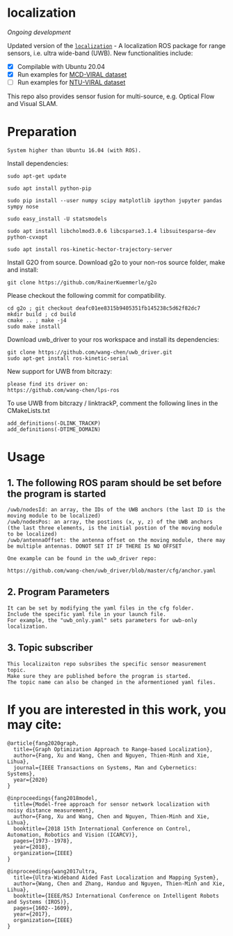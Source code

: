 # localization

*Ongoing development*

Updated version of the [`localization`](https://github.com/sair-lab/localization.git) - A localization ROS package for range sensors, i.e. ultra wide-band (UWB). New functionalities include:
- [x] Compilable with Ubuntu 20.04
- [x] Run examples for [MCD-VIRAL dataset](https://mcdviral.github.io/)
- [ ] Run examples for [NTU-VIRAL dataset](https://ntu-aris.github.io/ntu_viral_dataset/)

This repo also provides sensor fusion for multi-source, e.g. Optical Flow and Visual SLAM.

# Preparation
    System higher than Ubuntu 16.04 (with ROS).

Install dependencies:

    sudo apt-get update

    sudo apt install python-pip

    sudo pip install --user numpy scipy matplotlib ipython jupyter pandas sympy nose
    
    sudo easy_install -U statsmodels

    sudo apt install libcholmod3.0.6 libcsparse3.1.4 libsuitesparse-dev python-cvxopt 
    
    sudo apt install ros-kinetic-hector-trajectory-server
    
Install G2O from source. Download g2o to your non-ros source folder, make and install:
  
    git clone https://github.com/RainerKuemmerle/g2o

Please checkout the following commit for compatibility.

    cd g2o ; git checkout deafc01ee8315b9405351fb145238c5d62f82dc7
    mkdir build ; cd build
    cmake .. ; make -j4
    sudo make install
 
Download uwb_driver to your ros workspace and install its dependencies:

    git clone https://github.com/wang-chen/uwb_driver.git
    sudo apt-get install ros-kinetic-serial

New support for UWB from bitcrazy:

    please find its driver on:
    https://github.com/wang-chen/lps-ros
    
To use UWB from bitcrazy / linktrackP, comment the following lines in the CMakeLists.txt

    add_definitions(-DLINK_TRACKP)
    add_definitions(-DTIME_DOMAIN)
    
# Usage

## 1. The following ROS param should be set before the program is started

    /uwb/nodesId: an array, the IDs of the UWB anchors (the last ID is the moving module to be localized)
    /uwb/nodesPos: an array, the postions (x, y, z) of the UWB anchors (the last three elements, is the initial postion of the moving module to be localized)
    /uwb/antennaOffset: the antenna offset on the moving module, there may be multiple antennas. DONOT SET IT IF THERE IS NO OFFSET  
    
    One example can be found in the uwb_driver repo:
    
    https://github.com/wang-chen/uwb_driver/blob/master/cfg/anchor.yaml

## 2. Program Parameters
    It can be set by modifying the yaml files in the cfg folder.
    Include the specific yaml file in your launch file. 
    For example, the "uwb_only.yaml" sets parameters for uwb-only localization.
    
## 3. Topic subscriber
    This localizaiton repo subsribes the specific sensor measurement topic.
    Make sure they are published before the program is started.
    The topic name can also be changed in the aformentioned yaml files.
    
# If you are interested in this work, you may cite:

    @article{fang2020graph,
      title={Graph Optimization Approach to Range-based Localization},
      author={Fang, Xu and Wang, Chen and Nguyen, Thien-Minh and Xie, Lihua},
      journal={IEEE Transactions on Systems, Man and Cybernetics: Systems},
      year={2020}
    }
    
    @inproceedings{fang2018model,
      title={Model-free approach for sensor network localization with noisy distance measurement},
      author={Fang, Xu and Wang, Chen and Nguyen, Thien-Minh and Xie, Lihua},
      booktitle={2018 15th International Conference on Control, Automation, Robotics and Vision (ICARCV)},
      pages={1973--1978},
      year={2018},
      organization={IEEE}
    }
    
    @inproceedings{wang2017ultra,
      title={Ultra-Wideband Aided Fast Localization and Mapping System},
      author={Wang, Chen and Zhang, Handuo and Nguyen, Thien-Minh and Xie, Lihua},
      booktitle={IEEE/RSJ International Conference on Intelligent Robots and Systems (IROS)},
      pages={1602--1609},
      year={2017},
      organization={IEEE}
    }
